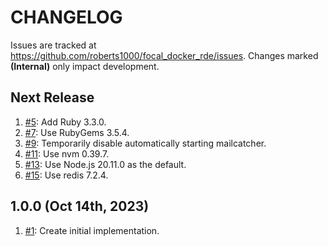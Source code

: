 # CHANGELOG

Issues are tracked at https://github.com/roberts1000/focal_docker_rde/issues. Changes marked **(Internal)** only impact development. 

## Next Release

1. [#5](../../issues/5): Add Ruby 3.3.0.
1. [#7](../../issues/7): Use RubyGems 3.5.4.
1. [#9](../../issues/9): Temporarily disable automatically starting mailcatcher.
1. [#11](../../issues/11): Use nvm 0.39.7.
1. [#13](../../issues/13): Use Node.js 20.11.0 as the default.
1. [#15](../../issues/15): Use redis 7.2.4.

## 1.0.0 (Oct 14th, 2023)

1. [#1](../../issues/1): Create initial implementation.
